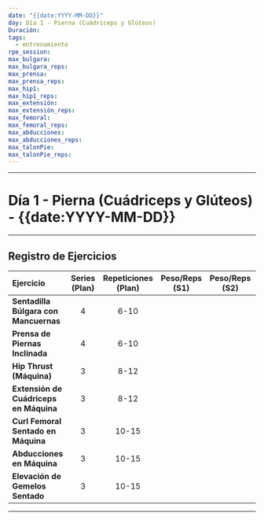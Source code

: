 ```yaml
---
date: "{{date:YYYY-MM-DD}}"
day: Día 1 - Pierna (Cuádriceps y Glúteos)
Duración:
tags:
  - entrenamiento
rpe_session:
max_bulgara:
max_bulgara_reps:
max_prensa:
max_prensa_reps:
max_hip1:
max_hip1_reps:
max_extensión:
max_extensión_reps:
max_femoral:
max_femoral_reps:
max_abducciones:
max_abducciones_reps:
max_talonPie:
max_talonPie_reps:
---
```

---
# Día 1 - Pierna (Cuádriceps y Glúteos) - {{date:YYYY-MM-DD}}

---

## Registro de Ejercicios

| Ejercicio                              | Series (Plan) | Repeticiones (Plan) | Peso/Reps (S1) | Peso/Reps (S2) | Peso/Reps (S3) | Peso/Reps (S4) | RPE/Notas |
| :------------------------------------- | :-----------: | :-----------------: | :------------: | :------------: | :------------: | :------------: | :-------- |
| **Sentadilla Búlgara con Mancuernas**  |       4       |        6-10         |                |                |                |                |           |
| **Prensa de Piernas Inclinada**        |       4       |        6-10         |                |                |                |                |           |
| **Hip Thrust (Máquina)**               |       3       |        8-12         |                |                |                |                |           |
| **Extensión de Cuádriceps en Máquina** |       3       |        8-12         |                |                |                |                |           |
| **Curl Femoral Sentado en Máquina**    |       3       |        10-15        |                |                |                |                |           |
| **Abducciones en Máquina**             |       3       |        10-15        |                |                |                |                |           |
| **Elevación de Gemelos Sentado**       |       3       |        10-15        |                |                |                |                |           |

---
